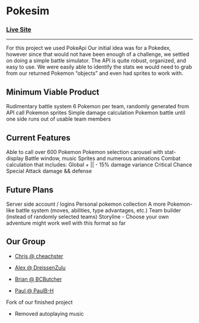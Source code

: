 # Pokesim

<h3><a href="https://paulb-h.github.io/pokeSim/" target="_blank">Live Site</a></h3>

<hr /> 

For this project we used PokeApi
Our initial idea was for a Pokedex, however since that would not have been enough of a challenge, we settled on doing a simple battle simulator.
The API is quite robust, organized, and easy to use. We were easily able to identify the stats we would need to grab from our returned Pokemon “objects” and even had sprites to work with.

## Minimum Viable Product

Rudimentary battle system
6 Pokemon per team, randomly generated from API call
Pokemon sprites
Simple damage calculation 
Pokemon battle until one side runs out of usable team members

## Current Features

Able to call over 600 Pokemon
Pokemon selection carousel with stat-display
Battle window, music
Sprites and numerous animations
Combat calculation that includes:
Global + || - 15% damage variance
Critical Chance
Special Attack damage && defense

## Future Plans

Server side account / logins
Personal pokemon collection
A more Pokemon-like battle system (moves, abilities, type advantages, etc.)
Team builder (instead of randomly selected teams)
Storyline - Choose your own adventure might work well with this format so far

## Our Group
 - [Chris @ cheachster](https://github.com/cheachster/)

 - [Alex @ DreissenZulu](https://github.com/DreissenZulu/)

 - [Brian @ BCButcher](https://github.com/BCButcher/)

 - [Paul @ PaulB-H](https://github.com/PaulB-H/)
 
 Fork of our finished project
  - Removed autoplaying music
